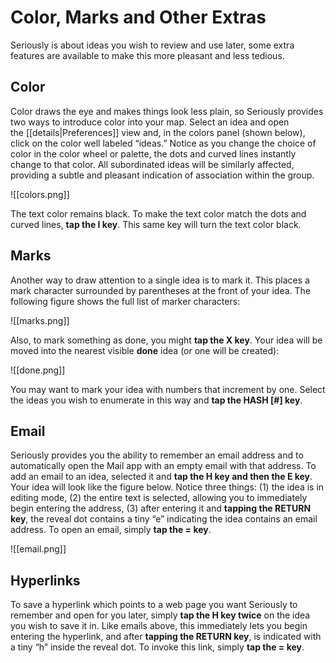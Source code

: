 # Color, Marks and Other Extras

Seriously is about ideas you wish to review and use later, some extra features are available to make this more pleasant and less tedious.

## Color

Color draws the eye and makes things look less plain, so Seriously provides two ways to introduce color into your map. Select an idea and open the [[details|Preferences]] view and, in the colors panel (shown below), click on the color well labeled “ideas.” Notice as you change the choice of color in the color wheel or palette, the dots and curved lines instantly change to that color. All subordinated ideas will be similarly affected, providing a subtle and pleasant indication of association within the group.

![[colors.png]]

The text color remains black. To make the text color match the dots and curved lines, **tap the I key**. This same key will turn the text color black.

## Marks

Another way to draw attention to a single idea is to mark it. This places a mark character surrounded by parentheses at the front of your idea. The following figure shows the full list of marker characters:

![[marks.png]]

Also, to mark something as done, you might **tap the X key**. Your idea will be moved into the nearest visible **done** idea (or one will be created):

![[done.png]]

You may want to mark your idea with numbers that increment by one. Select the ideas you wish to enumerate in this way and **tap the HASH [#] key**.

## Email

Seriously provides you the ability to remember an email address and to automatically open the Mail app with an empty email with that address. To add an email to an idea, selected it and **tap the H key and then the E key**. Your idea will look like the figure below. Notice three things: (1) the idea is in editing mode, (2) the entire text is selected, allowing you to immediately begin entering the address, (3) after entering it and **tapping the RETURN key**, the reveal dot contains a tiny “e” indicating the idea contains an email address. To open an email, simply **tap the = key**.

![[email.png]]

## Hyperlinks

To save a hyperlink which points to a web page you want Seriously to remember and open for you later, simply **tap the H key twice** on the idea you wish to save it in. Like emails above, this immediately lets you begin entering the hyperlink, and after **tapping the RETURN key**, is indicated with a tiny “h” inside the reveal dot. To invoke this link, simply **tap the = key**.